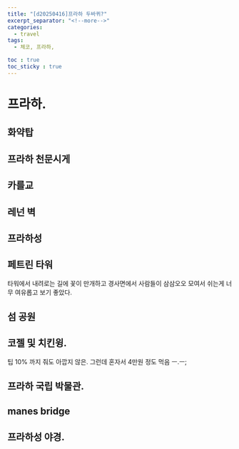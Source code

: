 ```yaml
---
title: "[d20250416]프라하 두바퀴?"
excerpt_separator: "<!--more-->"
categories:
  - travel
tags:
  - 체코, 프라하,  

toc : true
toc_sticky : true
---
```


# 프라하.  
## 화약탑
## 프라하 천문시게
## 카를교
## 레넌 벽
## 프라하성
## 페트린 타워
타워에서 내려로는 길에 꽃이 만개하고 경사면에서 사람들이 삼삼오오 모여서 쉬는게 너무 여유롭고 보기 좋았다.   

## 섬 공원

## 코젤 및 치킨윙.  
팁 10% 까지 줘도 아깝지 않은. 그런데 혼자서 4만원 정도 먹음 ㅡ.ㅡ;   

## 프라하 국립 박물관.  

## manes bridge

## 프라하성 야경. 
